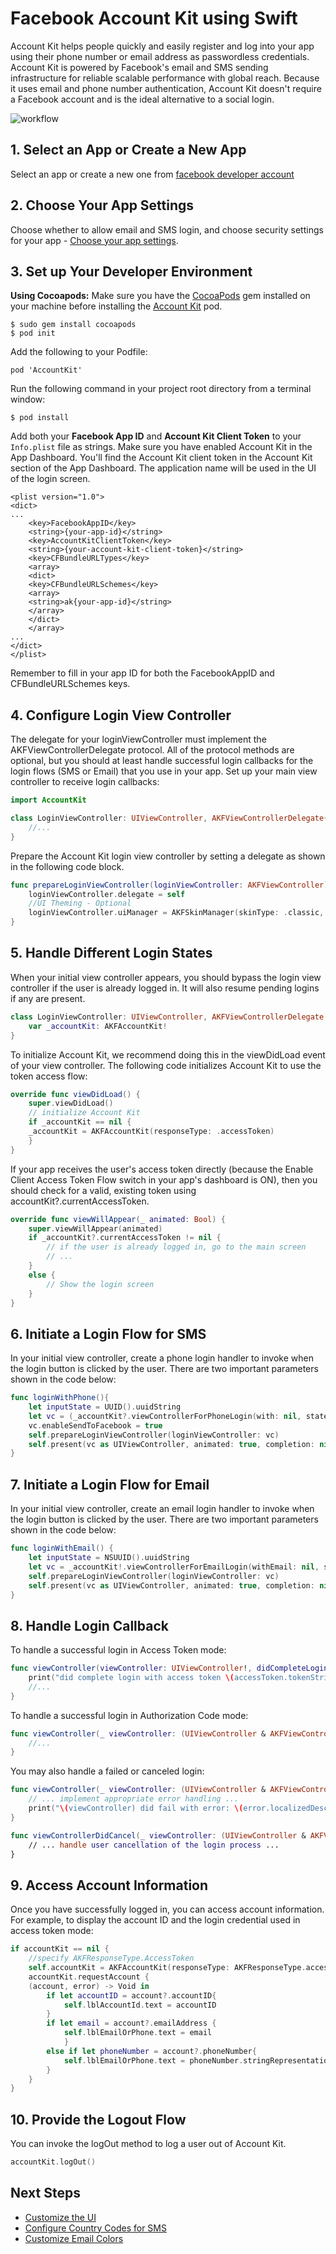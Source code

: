 # Facebook Account Kit using Swift

Account Kit helps people quickly and easily register and log into your app using their phone number or email address as passwordless credentials. Account Kit is powered by Facebook's email and SMS sending infrastructure for reliable scalable performance with global reach. Because it uses email and phone number authentication, Account Kit doesn't require a Facebook account and is the ideal alternative to a social login.


![workflow](https://github.com/anasamanp/facebookAccountKit/blob/master/workflow.png)


## 1. Select an App or Create a New App

Select an app or create a new one from [facebook developer account](https://developers.facebook.com/docs/accountkit/ios)

## 2. Choose Your App Settings

Choose whether to allow email and SMS login, and choose security settings for your app - [Choose your app settings](https://developers.facebook.com/apps/).

## 3. Set up Your Developer Environment

**Using Cocoapods:**
Make sure you have the [CocoaPods](https://cocoapods.org) gem installed on your machine before installing the [Account Kit](https://cocoapods.org/pods/AccountKit) pod.

```
$ sudo gem install cocoapods
$ pod init
```

Add the following to your Podfile:

```
pod 'AccountKit'
```

Run the following command in your project root directory from a terminal window:

```
$ pod install
```

Add both your **Facebook App ID** and **Account Kit Client Token** to your ```Info.plist``` file as strings. Make sure you have enabled Account Kit in the App Dashboard. You'll find the Account Kit client token in the Account Kit section of the App Dashboard. The application name will be used in the UI of the login screen.

```
<plist version="1.0">
<dict>
...
    <key>FacebookAppID</key>
    <string>{your-app-id}</string>
    <key>AccountKitClientToken</key>
    <string>{your-account-kit-client-token}</string>
    <key>CFBundleURLTypes</key>
    <array>
    <dict>
    <key>CFBundleURLSchemes</key>
    <array>
    <string>ak{your-app-id}</string>
    </array>
    </dict>
    </array>
...
</dict>
</plist>
```

Remember to fill in your app ID for both the FacebookAppID and CFBundleURLSchemes keys.

## 4. Configure Login View Controller

The delegate for your loginViewController must implement the AKFViewControllerDelegate protocol. All of the protocol methods are optional, but you should at least handle successful login callbacks for the login flows (SMS or Email) that you use in your app. Set up your main view controller to receive login callbacks:

```swift
import AccountKit

class LoginViewController: UIViewController, AKFViewControllerDelegate{
    //...
}
```

Prepare the Account Kit login view controller by setting a delegate as shown in the following code block.

```swift
func prepareLoginViewController(loginViewController: AKFViewController) {
    loginViewController.delegate = self
    //UI Theming - Optional
    loginViewController.uiManager = AKFSkinManager(skinType: .classic, primaryColor: UIColor.blue)
}
```

## 5. Handle Different Login States

When your initial view controller appears, you should bypass the login view controller if the user is already logged in. It will also resume pending logins if any are present.

```swift
class LoginViewController: UIViewController, AKFViewControllerDelegate {
    var _accountKit: AKFAccountKit!
}
```

To initialize Account Kit, we recommend doing this in the viewDidLoad event of your view controller. The following code initializes Account Kit to use the token access flow:

```swift
override func viewDidLoad() {
    super.viewDidLoad()
    // initialize Account Kit
    if _accountKit == nil {
    _accountKit = AKFAccountKit(responseType: .accessToken)
    }
}
```

If your app receives the user's access token directly (because the Enable Client Access Token Flow switch in your app's dashboard is ON), then you should check for a valid, existing token using accountKit?.currentAccessToken.

```swift
override func viewWillAppear(_ animated: Bool) {
    super.viewWillAppear(animated)
    if _accountKit?.currentAccessToken != nil {
        // if the user is already logged in, go to the main screen
        // ...
    }
    else {
        // Show the login screen
    }
}
```

## 6. Initiate a Login Flow for SMS

In your initial view controller, create a phone login handler to invoke when the login button is clicked by the user. There are two important parameters shown in the code below:

```swift
func loginWithPhone(){
    let inputState = UUID().uuidString
    let vc = (_accountKit?.viewControllerForPhoneLogin(with: nil, state: inputState))!
    vc.enableSendToFacebook = true
    self.prepareLoginViewController(loginViewController: vc)
    self.present(vc as UIViewController, animated: true, completion: nil)
}
```

## 7. Initiate a Login Flow for Email

In your initial view controller, create an email login handler to invoke when the login button is clicked by the user. There are two important parameters shown in the code below:

```swift
func loginWithEmail() {
    let inputState = NSUUID().uuidString
    let vc = _accountKit!.viewControllerForEmailLogin(withEmail: nil, state: inputState)
    self.prepareLoginViewController(loginViewController: vc)
    self.present(vc as UIViewController, animated: true, completion: nil)
}
```

## 8. Handle Login Callback

To handle a successful login in Access Token mode:

```swift
func viewController(viewController: UIViewController!, didCompleteLoginWithAccessToken accessToken: AKFAccessToken!, state: String!) {
    print("did complete login with access token \(accessToken.tokenString) state \(state)")
    //...
}
```

To handle a successful login in Authorization Code mode:

```swift
func viewController(_ viewController: (UIViewController & AKFViewController)!,  didCompleteLoginWithAuthorizationCode code: String!, state: String!) {
    //...
}
```

You may also handle a failed or canceled login:

```swift
func viewController(_ viewController: (UIViewController & AKFViewController)!, didFailWithError error: Error!) {
    // ... implement appropriate error handling ...
    print("\(viewController) did fail with error: \(error.localizedDescription)")
}

func viewControllerDidCancel(_ viewController: (UIViewController & AKFViewController)!) {
    // ... handle user cancellation of the login process ...
}
```
## 9. Access Account Information

Once you have successfully logged in, you can access account information. For example, to display the account ID and the login credential used in access token mode:

```swift
if accountKit == nil {
    //specify AKFResponseType.AccessToken
    self.accountKit = AKFAccountKit(responseType: AKFResponseType.accessToken)
    accountKit.requestAccount {
    (account, error) -> Void in
        if let accountID = account?.accountID{
            self.lblAccountId.text = accountID
        }
        if let email = account?.emailAddress {
            self.lblEmailOrPhone.text = email
            }
        else if let phoneNumber = account?.phoneNumber{
            self.lblEmailOrPhone.text = phoneNumber.stringRepresentation()
        }
    }
}
```

## 10. Provide the Logout Flow

You can invoke the logOut method to log a user out of Account Kit.

```swift
accountKit.logOut()
```

## Next Steps

- [Customize the UI](https://developers.facebook.com/docs/accountkit/ios/customizing)
- [Configure Country Codes for SMS](https://developers.facebook.com/docs/accountkit/ios/customizingcodes)
- [Customize Email Colors](https://developers.facebook.com/docs/accountkit/customizingemail)
